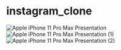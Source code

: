 # instagram_clone

![Apple iPhone 11 Pro Max Presentation](https://github.com/RRKawchar/instagram_clone/assets/97376140/0b0e8b36-2974-49f8-bc75-30368d291245)
![Apple iPhone 11 Pro Max Presentation (1)](https://github.com/RRKawchar/instagram_clone/assets/97376140/497bc321-f28d-42d9-ada8-5c7ed8bbc701)
![Apple iPhone 11 Pro Max Presentation (2)](https://github.com/RRKawchar/instagram_clone/assets/97376140/2d9e4218-ef2a-443d-900b-2a780a228401)


